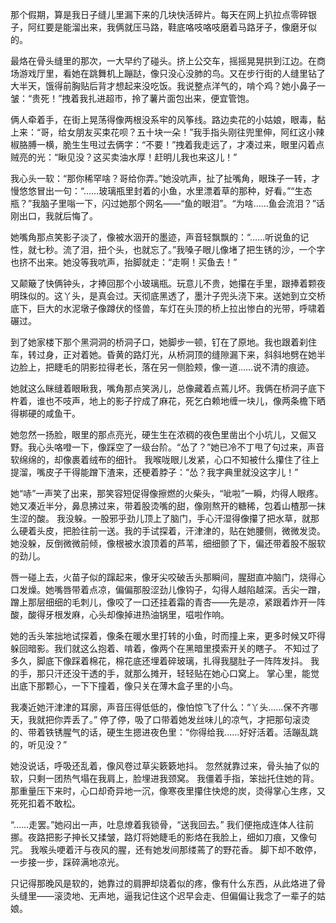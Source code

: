 那个假期，算是我日子缝儿里漏下来的几块快活碎片。每天在网上扒拉点零碎银子，阿红要是能溜出来，我俩就压马路，鞋底咯吱咯吱磨着马路牙子，像磨牙似的。

最烙在骨头缝里的那次，一大早约了碰头。挤上公交车，摇摇晃晃拱到江边。在商场游戏厅里，看她在跳舞机上蹦跶，像只没心没肺的鸟。又在步行街的人缝里钻了大半天，饿得前胸贴后背才想起来没吃饭。我说整点洋气的，啃个鸡？她小鼻子一皱：“贵死！”拽着我扎进超市，拎了薯片面包出来，便宜管饱。

俩人牵着手，在街上晃荡得像两根没系牢的风筝线。路边卖花的小姑娘，眼毒，黏上来：“哥，给女朋友买束花呗？五十块一朵！”我手指头刚往兜里伸，阿红这小辣椒胳膊一横，脆生生甩过去俩字：“不要！”拽着我走远了，才凑过来，眼里闪着点贼亮的光：“瞅见没？这买卖油水厚！赶明儿我也来这儿！”

我心头一软：“那你稀罕啥？哥给你弄。”她没吭声，扯了扯嘴角，眼珠子一转，才慢悠悠冒出一句：“……玻璃瓶里封着的小鱼，水里漂着草的那种，好看。”“生态瓶？”我脑子里嗡一下，闪过她那个网名——“鱼的眼泪”。“为啥……鱼会流泪？”话刚出口，我就后悔了。

她嘴角那点笑影子淡了，像被水洇开的墨迹，声音轻飘飘的：“……听说鱼的记性，就七秒。流了泪，扭个头，也就忘了。”我嗓子眼儿像堵了把生锈的沙，一个字也挤不出来。她没等我吭声，抬脚就走：“走啊！买鱼去！”

又颠簸了快俩钟头，才捧回那个小玻璃瓶。玩意儿不贵，她攥在手里，跟捧着颗夜明珠似的。这丫头，是真会过。天彻底黑透了，墨汁子兜头浇下来。送她到立交桥底下，巨大的水泥墩子像蹲伏的怪兽，车灯在头顶的桥上拉出惨白的光带，呼啸着碾过。

到了她家楼下那个黑洞洞的桥洞子口，她脚步一顿，钉在了原地。我也跟着刹住车，转过身，正对着她。昏黄的路灯光，从桥洞顶的缝隙漏下来，斜斜地劈在她半边脸上，把睫毛的阴影拉得老长，落在另一侧脸颊，像一道……说不清的痕迹。

她就这么眯缝着眼瞅我，嘴角那点笑涡儿，总像藏着点蔫儿坏。我俩在桥洞子底下杵着，谁也不吱声，地上的影子拧成了麻花，死乞白赖地缠一块儿，像两条檐下晒得梆硬的咸鱼干。

她忽然一扬脸，眼里的那点亮光，硬生生在浓稠的夜色里凿出个小坑儿，又倔又野。我心头咯噔一下，像踩空了一级台阶。“怂了？”她已冷不丁甩了句过来，声音软绵绵的，却像裹着绒布的细针。 我喉咙眼儿发紧，心口不知被什么攥住了往上提溜，嘴皮子干得能蹭下渣来，还梗着脖子：“怂？我字典里就没这字儿！”

她“哧”一声笑了出来，那笑容短促得像擦燃的火柴头，“呲啦”一瞬，灼得人眼疼。她又凑近半分，鼻息拂过来，带着股烫嘴的甜，像刚熬开的糖稀，包着山楂那一抹生涩的酸。 我没躲。一股邪乎劲儿顶上了脑门，手心汗湿得像攥了把水草，就那么硬着头皮，把脸往前一送。我的手试探着，汗津津的，贴在她腰侧，微微发烫。她没躲，反倒微微前倾，像根被水浪顶着的芦苇，细细颤了下，偏还带着股不服软的劲儿。

唇一碰上去，火苗子似的蹿起来，像牙尖咬破舌头那瞬间，腥甜直冲脑门，烧得心口发燥。她嘴唇带着点凉，偏偏那股涩劲儿像钩子，勾得人越陷越深。舌尖一蹭，蹭上那层细细的毛刺儿，像咬了一口还挂着霜的青杏——先是凉，紧跟着炸开一阵酸，酸得牙根发麻，心头却像掉进热油锅里，嗞啦作响。

她的舌头笨拙地试探着，像条在暖水里打转的小鱼，时而撞上来，更多时候又吓得躲回暗影。我们就这么抱着、啃着，像两个在黑暗里摸索开关的瞎子。 不知过了多久，脚底下像踩着棉花，棉花底还埋着碎玻璃，扎得我腿肚子一阵阵发抖。 我的手，那只汗还没干透的手，就那么摊开，轻轻贴在她心口窝上。 掌心里，能觉出底下那颗心，一下下撞着，像只关在薄木盒子里的小鸟。

我凑近她汗津津的耳廓，声音压得低低的，像怕惊飞了什么：“丫头……保不齐哪天，我就把你弄丢了。” 停了停，吸了口带着她发丝味儿的凉气，才把那句滚烫的、带着铁锈腥气的话，硬生生摁进夜色里：“你得给我……好好活着。活蹦乱跳的，听见没？” 

她没说话，呼吸还乱着，像风卷过草尖簌簌地抖。  忽然就靠过来，骨头抽了似的软，只剩一团热气塌在我肩上，脸埋进我颈窝。  我僵着手指，笨拙托住她的背。  那重量压下来时，心口却奇异地一沉，像寒夜里攥住快熄的炭，烫得掌心生疼，又死死扣着不敢松。  

“……走罢。”她闷出一声，吐息燎着我锁骨，“送我回去。”  我们便拖成连体人往前挪。夜路把影子抻长又揉皱，路灯将她睫毛的影烙在我脸上，细如刀痕，又像句咒。  我喉头哽着汗与夜风的腥，还有她发间那缕蔫了的野花香。  脚下却不敢停，一步接一步，踩碎满地凉光。  

只记得那晚风是软的，她靠过的肩胛却烧着似的疼，像有什么东西，从此烙进了骨头缝里——滚烫地、无声地，逼我记住这个迟早会走、但偏偏让我念了一辈子的姑娘。